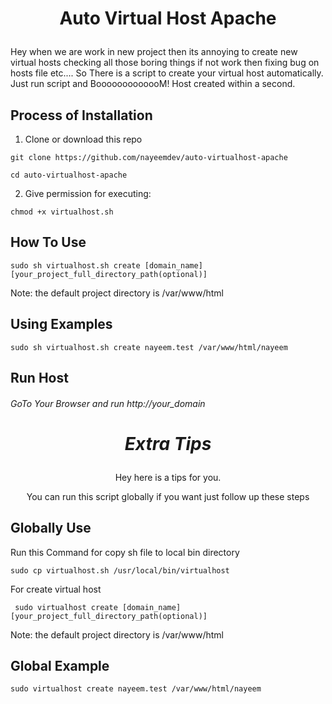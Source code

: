 # <p align="center">Auto Virtual Host Apache</p>
Hey when we are work in new project then its annoying to create new virtual hosts checking all those boring things if not work then fixing bug on hosts file etc.... So There is a script to create your virtual host automatically. Just run script and BooooooooooooM! Host created within a second.


## Process of Installation

1. Clone or download this repo

```
git clone https://github.com/nayeemdev/auto-virtualhost-apache
```
```
cd auto-virtualhost-apache
```
2. Give permission for executing:

```
chmod +x virtualhost.sh
```

## How To Use

```
sudo sh virtualhost.sh create [domain_name] [your_project_full_directory_path(optional)]
```
<dl>
  <dt>Note: the default project directory is /var/www/html</dt>
</dl>

## Using Examples

```
sudo sh virtualhost.sh create nayeem.test /var/www/html/nayeem
```

## Run Host
###### GoTo Your Browser and run http://your_domain



# <p align="center">*****Extra Tips*****</p>
<p align="center">Hey here is a tips for you.</p>
<p align="center">You can run this script globally if you want just follow up these steps</p>

## Globally Use
Run this Command for copy sh file to local bin directory
```
sudo cp virtualhost.sh /usr/local/bin/virtualhost
```
For create virtual host
```
 sudo virtualhost create [domain_name] [your_project_full_directory_path(optional)]
```
<dl>
  <dt>Note: the default project directory is /var/www/html</dt>
</dl>

## Global Example

```
sudo virtualhost create nayeem.test /var/www/html/nayeem
```
